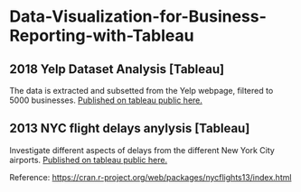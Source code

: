 # Data-Visualization-for-Business-Reporting-with-Tableau

## 2018 Yelp Dataset Analysis [Tableau]
The data is extracted and subsetted from the Yelp webpage, filtered to 5000 businesses. [Published on tableau public here.](https://public.tableau.com/profile/ekapope#!/vizhome/20181207_Yelp_Assignment_Ekapope_Viriyakovithya_1024x768/YelpDatasetAnalysisEkapopeViriyakovithya)

## 2013 NYC flight delays anylysis [Tableau]

Investigate different aspects of delays from the different New York City airports. [Published on tableau public here.](https://public.tableau.com/profile/ekapope#!/vizhome/NYCFlightsDataAnalysis-Group5_0/NYCFlightsDataAnalysis)

Reference: https://cran.r-project.org/web/packages/nycflights13/index.html
